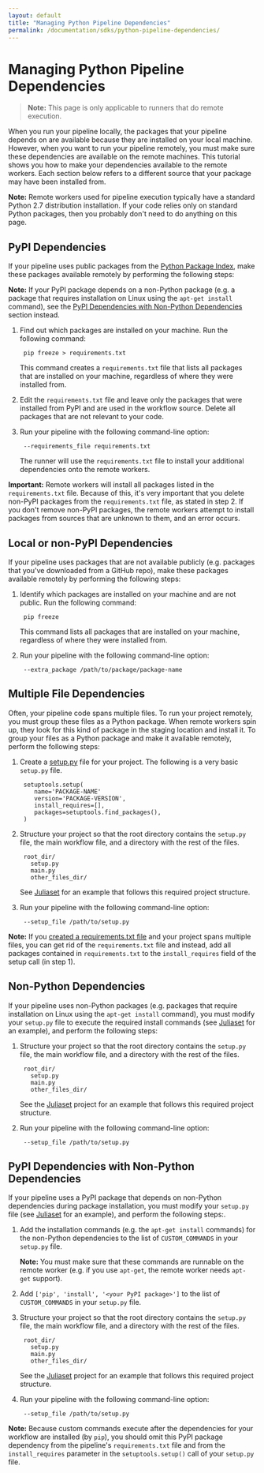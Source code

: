 ```yaml
---
layout: default
title: "Managing Python Pipeline Dependencies"
permalink: /documentation/sdks/python-pipeline-dependencies/
---
```

# Managing Python Pipeline Dependencies

> **Note:** This page is only applicable to runners that do remote execution.

When you run your pipeline locally, the packages that your pipeline depends on are available because they are installed on your local machine. However, when you want to run your pipeline remotely, you must make sure these dependencies are available on the remote machines. This tutorial shows you how to make your dependencies available to the remote workers. Each section below refers to a different source that your package may have been installed from.

**Note:** Remote workers used for pipeline execution typically have a standard Python 2.7 distribution installation. If your code relies only on standard Python packages, then you probably don't need to do anything on this page.

## <a name="pypi"></a>PyPI Dependencies

If your pipeline uses public packages from the [Python Package Index](https://pypi.python.org/pypi), make these packages available remotely by performing the following steps:

**Note:** If your PyPI package depends on a non-Python package (e.g. a package that requires installation on Linux using the `apt-get install` command), see the [PyPI Dependencies with Non-Python Dependencies](#pypiwithnonpython) section instead.

1. Find out which packages are installed on your machine. Run the following command:

        pip freeze > requirements.txt

    This command creates a `requirements.txt` file that lists all packages that are installed on your machine, regardless of where they were installed from.

2. Edit the `requirements.txt` file and leave only the packages that were installed from PyPI and are used in the workflow source. Delete all packages that are not relevant to your code.

3. Run your pipeline with the following command-line option:

        --requirements_file requirements.txt

    The runner will use the `requirements.txt` file to install your additional dependencies onto the remote workers.

**Important:** Remote workers will install all packages listed in the `requirements.txt` file. Because of this, it's very important that you delete non-PyPI packages from the `requirements.txt` file, as stated in step 2. If you don't remove non-PyPI packages, the remote workers attempt to install packages from sources that are unknown to them, and an error occurs.


## <a name="localnonpypi"></a>Local or non-PyPI Dependencies

If your pipeline uses packages that are not available publicly (e.g. packages that you've downloaded from a GitHub repo), make these packages available remotely by performing the following steps:

1. Identify which packages are installed on your machine and are not public. Run the following command:

        pip freeze

    This command lists all packages that are installed on your machine, regardless of where they were installed from.

2. Run your pipeline with the following command-line option:

        --extra_package /path/to/package/package-name


## <a name="multfiles"></a>Multiple File Dependencies

Often, your pipeline code spans multiple files. To run your project remotely, you must group these files as a Python package. When remote workers spin up, they look for this kind of package in the staging location and install it. To group your files as a Python package and make it available remotely, perform the following steps:

1. Create a [setup.py](https://pythonhosted.org/an_example_pypi_project/setuptools.html) file for your project. The following is a very basic `setup.py` file.

        setuptools.setup(
           name='PACKAGE-NAME'
           version='PACKAGE-VERSION',
           install_requires=[],
           packages=setuptools.find_packages(),
        )

2. Structure your project so that the root directory contains the `setup.py` file, the main workflow file, and a directory with the rest of the files.

        root_dir/
          setup.py
          main.py
          other_files_dir/

    See [Juliaset](https://github.com/apache/beam/tree/master/sdks/python/apache_beam/examples/complete/juliaset) for an example that follows this required project structure.

3. Run your pipeline with the following command-line option:

        --setup_file /path/to/setup.py

**Note:** If you [created a requirements.txt file](#pypi) and your project spans multiple files, you can get rid of the `requirements.txt` file and instead, add all packages contained in `requirements.txt` to the `install_requires` field of the setup call (in step 1).


## <a name="nonpython"></a>Non-Python Dependencies

If your pipeline uses non-Python packages (e.g. packages that require installation on Linux using the `apt-get install` command), you must modify your `setup.py` file to execute the required install commands (see [Juliaset](https://github.com/apache/beam/blob/master/sdks/python/apache_beam/examples/complete/juliaset/setup.py) for an example), and perform the following steps:

1. Structure your project so that the root directory contains the `setup.py` file, the main workflow file, and a directory with the rest of the files.

        root_dir/
          setup.py
          main.py
          other_files_dir/

    See the [Juliaset](https://github.com/apache/beam/tree/master/sdks/python/apache_beam/examples/complete/juliaset) project for an example that follows this required project structure.

2. Run your pipeline with the following command-line option:

        --setup_file /path/to/setup.py


## <a name="pypiwithnonpython"></a>PyPI Dependencies with Non-Python Dependencies

If your pipeline uses a PyPI package that depends on non-Python dependencies during package installation, you must modify your `setup.py` file (see [Juliaset](https://github.com/apache/beam/blob/master/sdks/python/apache_beam/examples/complete/juliaset/setup.py) for an example), and perform the following steps:.

1. Add the installation commands (e.g. the `apt-get install` commands) for the non-Python dependencies to the list of `CUSTOM_COMMANDS` in your `setup.py` file.

    **Note:** You must make sure that these commands are runnable on the remote worker (e.g. if you use `apt-get`, the remote worker needs `apt-get` support).

2. Add `['pip', 'install', '<your PyPI package>']` to the list of `CUSTOM_COMMANDS` in your `setup.py` file.

3. Structure your project so that the root directory contains the `setup.py` file, the main workflow file, and a directory with the rest of the files.

        root_dir/
          setup.py
          main.py
          other_files_dir/

    See the [Juliaset](https://github.com/apache/beam/tree/master/sdks/python/apache_beam/examples/complete/juliaset) project for an example that follows this required project structure.

4. Run your pipeline with the following command-line option:

        --setup_file /path/to/setup.py

**Note:** Because custom commands execute after the dependencies for your workflow are installed (by `pip`), you should omit this PyPI package dependency from the pipeline's `requirements.txt` file and from the `install_requires` parameter in the `setuptools.setup()` call of your `setup.py` file.

